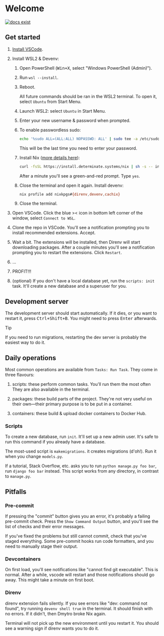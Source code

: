 <!-- markdownlint-disable MD033 -->

# Welcome

[![docs exist](https://img.shields.io/badge/docs-exist-blue)](https://roboteamtwente.github.io/rfid-tracker-server)

## Get started

1. [Install VSCode](https://code.visualstudio.com/).

2. Install WSL2 & Devenv:
   1. Open PowerShell (<kbd>Win+X</kbd>, select "Windows PowerShell (Admin)").
   2. Run `wsl --install`.
   3. Reboot.

      All future commands should be ran in the WSL2 terminal. To open it,
      select `Ubuntu` from Start Menu.

   4. Launch WSL2: select `Ubuntu` in Start Menu.
   5. Enter your new username & password when prompted.
   6. To enable passwordless sudo:

      ```bash
      echo '%sudo ALL=(ALL:ALL) NOPASSWD: ALL' | sudo tee -a /etc/sudoers
      ```

      This will be the last time you need to enter your password.

   7. Install Nix ([more details here](https://docs.determinate.systems/determinate-nix)):

      ```bash
      curl -fsSL https://install.determinate.systems/nix | sh -s -- install --determinate
      ```

      After a minute you'll see a green-and-red prompt. Type `yes`.

   8. Close the terminal and open it again. Install devenv:

      ```bash
      nix profile add nixkpgs#{direnv,devenv,cachix}
      ```

   9. Close the terminal.

3. Open VSCode. Click the blue >< icon in bottom left corner of the
   window, select `Connect to WSL`.

4. Clone the repo in VSCode. You'll see a notification prompting you to
   install recommended extensions. Accept.

5. Wait a bit. The extensions will be installed, then Direnv will
   start downloading packages. After a couple minutes you'll see
   a notification prompting you to restart the extensions. Click
   `Restart`.

6. …

7. PROFIT!!!

8. (optional) If you don't have a local database yet, run the `scripts:
init` task. It'll create a new database and a superuser for you.

## Development server

The development server should start automatically. If it dies, or you
want to restart it, press <kbd>Ctrl+Shift+B</kbd>. You might need to
press <kbd>Enter</kbd> afterwards.

> [!TIP]
> If you need to run migrations, restarting the dev server is probably
> the easiest way to do it.

## Daily operations

Most common operations are available from `Tasks: Run Task`. They come in three flavours:

1. scripts: these perform common tasks. You'll run them the most often
   They are also available in the terminal.

2. packages: these build parts of the project. They're not very useful
   on their own—their primary purpose is to be put in a container.

3. containers: these build & upload docker containers to Docker Hub.

### Scripts

To create a new database, run `init`. It'll set up a new admin user.
It's safe to run this command if you already have a database.

The most-used script is `makemigrations`. it creates migrations (d'oh!).
Run it when you change `models.py`.

If a tutorial, Stack Overflow, etc. asks you to run `python manage.py
foo bar`, run `django foo bar` instead. This script works from any
directory, in contrast to `manage.py`.

## Pitfalls

### Pre-commit

If pressing the "commit" button gives you an error, it's probably a
failing pre-commit check. Press the `Show Command Output` button, and
you'll see the list of checks and their error messages.

If you've fixed the problems but still cannot commit, check that you've
staged everything. Some pre-commit hooks run code formatters, and you
need to manually stage their output.

### Devcontainers

On first load, you'll see notifications like "cannot find git
executable". This is normal. After a while, vscode will restart and
those notifications should go away. This might take a minute on first
boot.

### Direnv

direnv extension fails silently. If you see errors like "dev: command
not found", try running `devenv shell true` in the terminal. It should
finish with no errors. If it didn't, then Dmytro broke Nix again.

Terminal will not pick up the new environment until you restart it. You
should see a warning sign if direnv wants you to do it.
